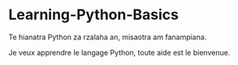 # Learning-Python-Basics
Te hianatra Python za rzalaha an, misaotra am fanampiana.

Je veux apprendre le langage Python, toute aide est le bienvenue.
